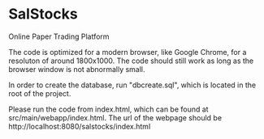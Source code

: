 # SalStocks
 Online Paper Trading Platform

The code is optimized for a modern browser, like Google Chrome, for a resoluton of around 1800x1000. The code should still work as long as the browser window is not abnormally small.

In order to create the database, run "dbcreate.sql", which is located in the root of the project.

Please run the code from index.html, which can be found at src/main/webapp/index.html. The url of the webpage should be http://localhost:8080/salstocks/index.html

